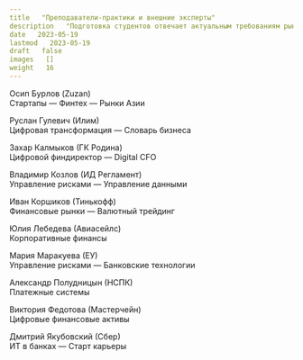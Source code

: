```yaml
---
title   "Преподаватели-практики и внешние эксперты"
description   "Подготовка студентов отвечает актуальным требованиям рынка труда."
date   2023-05-19
lastmod   2023-05-19
draft   false
images   []
weight   16
---
```


Осип Бурлов (Zuzan)  
Стартапы — Финтех — Рынки Азии

Руслан Гулевич (Илим)  
Цифровая трансформация — Словарь бизнеса

Захар Калмыков (ГК Родина)  
Цифровой финдиректор — Digital CFO

Владимир Козлов (ИД Регламент)  
Управление рисками — Управление данными

Иван Коршиков (Тинькофф)  
Финансовые рынки — Валютный трейдинг

Юлия Лебедева (Авиасейлс)  
Корпоративные финансы

Мария Маракуева (ЕУ)  
Управление рисками — Банковские технологии

Александр Полудницын (НСПК)  
Платежные системы

Виктория Федотова (Мастерчейн)  
Цифровые финансовые активы

Дмитрий Якубовский (Сбер)  
ИТ в банках — Старт карьеры

